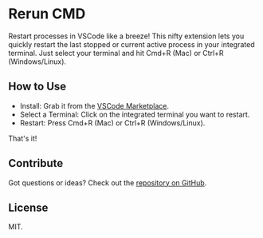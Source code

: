 # Rerun CMD

Restart processes in VSCode like a breeze! This nifty extension lets you quickly restart the last stopped or current active process in your integrated terminal. Just select your terminal and hit Cmd+R (Mac) or Ctrl+R (Windows/Linux).

## How to Use

- Install: Grab it from the [VSCode Marketplace](https://marketplace.visualstudio.com/items?itemName=feli0x.rerun-cmd).
- Select a Terminal: Click on the integrated terminal you want to restart.
- Restart: Press Cmd+R (Mac) or Ctrl+R (Windows/Linux). 

That's it!

## Contribute

Got questions or ideas? Check out the [repository on GitHub](https://github.com/feli0x/vsce-rerun-cmd).

## License

MIT.
